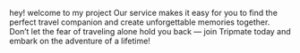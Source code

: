 hey! welcome to my project
Our service makes it easy for you to find the perfect travel companion and create unforgettable memories together. Don’t let the fear of traveling alone hold you back — join Tripmate today and embark on the adventure of a lifetime!


